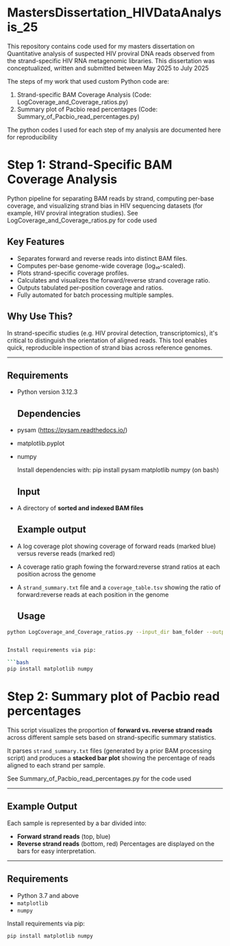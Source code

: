# MastersDissertation_HIVDataAnalysis_25
This repository contains code used for my masters dissertation on Quantitative analysis of suspected HIV proviral DNA reads observed from the strand-specific HIV RNA metagenomic libraries. 
This dissertation was conceptualized, written and submitted between May 2025 to July 2025

The steps of my work that used custom Python code are:
1. Strand-specific BAM Coverage Analysis (Code: LogCoverage_and_Coverage_ratios.py)
2. Summary plot of Pacbio read percentages (Code: Summary_of_Pacbio_read_percentages.py)





The python codes I used for each step of my analysis are documented here for reproducibility
   

# Step 1: Strand-Specific BAM Coverage Analysis

Python pipeline for separating BAM reads by strand, computing per-base coverage, and visualizing strand bias in HIV sequencing datasets (for example, HIV proviral integration studies).
See LogCoverage_and_Coverage_ratios.py for code used

## Key Features

- Separates forward and reverse reads into distinct BAM files.
- Computes per-base genome-wide coverage (log₁₀-scaled).
- Plots strand-specific coverage profiles.
- Calculates and visualizes the forward/reverse strand coverage ratio.
- Outputs tabulated per-position coverage and ratios.
- Fully automated for batch processing multiple samples.

## Why Use This?

In strand-specific studies (e.g. HIV proviral detection, transcriptomics), it's critical to distinguish the orientation of aligned reads. 
This tool enables quick, reproducible inspection of strand bias across reference genomes.

---

## Requirements

- Python version 3.12.3

  ## Dependencies
- pysam (https://pysam.readthedocs.io/)
- matplotlib.pyplot
- numpy

  Install dependencies with:
pip install pysam matplotlib numpy (on bash)

  ## Input

- A directory of **sorted and indexed BAM files**

  ## Example output
- A log coverage plot showing coverage of forward reads (marked blue) versus reverse reads (marked red)
- A coverage ratio graph fowing the forward:reverse strand ratios at each position across the genome
- A `strand_summary.txt` file and a `coverage_table.tsv` showing the ratio of forward:reverse reads at each position in the genome

  ## Usage

```bash
python LogCoverage_and_Coverage_ratios.py --input_dir bam_folder --output_dir coverage_outputs


Install requirements via pip:

```bash
pip install matplotlib numpy
```
# Step 2: Summary plot of Pacbio read percentages

This script visualizes the proportion of **forward vs. reverse strand reads** across different sample sets based on strand-specific summary statistics.

It parses `strand_summary.txt` files (generated by a prior BAM processing script) and produces a **stacked bar plot** showing the percentage of reads aligned to each strand per sample.

See Summary_of_Pacbio_read_percentages.py for the code used

---

## Example Output

Each sample is represented by a bar divided into:
- **Forward strand reads** (top, blue)
- **Reverse strand reads** (bottom, red)
Percentages are displayed on the bars for easy interpretation.
---

## Requirements

- Python 3.7 and above
- `matplotlib`
- `numpy`

Install requirements via pip:

```bash
pip install matplotlib numpy
```


 
